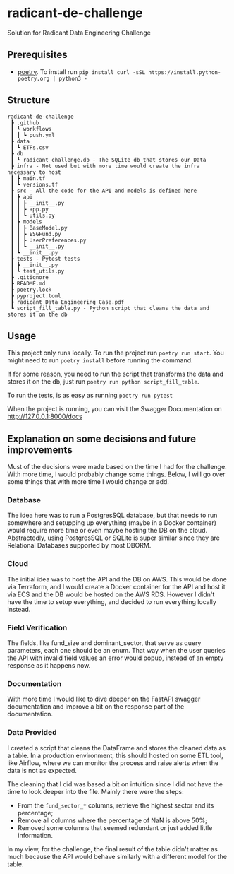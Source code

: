 # radicant-de-challenge
Solution for Radicant Data Engineering Challenge

## Prerequisites
* [poetry](https://python-poetry.org/). To install run `pip install curl -sSL https://install.python-poetry.org | python3 -`

## Structure
```
radicant-de-challenge
 ┣ .github
 ┃ ┗ workflows
 ┃ ┃ ┗ push.yml
 ┣ data
 ┃ ┗ ETFs.csv
 ┣ db
 ┃ ┗ radicant_challenge.db - The SQLite db that stores our Data
 ┣ infra - Not used but with more time would create the infra necessary to host
 ┃ ┣ main.tf
 ┃ ┗ versions.tf
 ┣ src - All the code for the API and models is defined here
 ┃ ┣ api
 ┃ ┃ ┣ __init__.py
 ┃ ┃ ┣ app.py
 ┃ ┃ ┗ utils.py
 ┃ ┣ models
 ┃ ┃ ┣ BaseModel.py
 ┃ ┃ ┣ ESGFund.py
 ┃ ┃ ┣ UserPreferences.py
 ┃ ┃ ┗ __init__.py
 ┃ ┗ __init__.py
 ┣ tests - Pytest tests
 ┃ ┣ __init__.py
 ┃ ┗ test_utils.py
 ┣ .gitignore
 ┣ README.md
 ┣ poetry.lock
 ┣ pyproject.toml
 ┣ radicant Data Engineering Case.pdf
 ┗ script_fill_table.py - Python script that cleans the data and stores it on the db
```
## Usage
This project only runs locally. To run the project run `poetry run start`. You might need to run `poetry install` before running the command.

If for some reason, you need to run the script that transforms the data and stores it on the db, just run `poetry run python script_fill_table`.

To run the tests, is as easy as running `poetry run pytest`

When the project is running, you can visit the Swagger Documentation on http://127.0.0.1:8000/docs

## Explanation on some decisions and future improvements
Must of the decisions were made based on the time I had for the challenge. With more time, I would probably change some things. Below, I will go over some things that with more time I would change or add.

### Database
The idea here was to run a PostgresSQL database, but that needs to run somewhere and setupping up everything (maybe in a Docker container) would require more time or even maybe hosting the DB on the cloud. Abstractedly, using PostgresSQL or SQLite is super similar since they are Relational Databases supported by most DBORM.

### Cloud
The initial idea was to host the API and the DB on AWS. This would be done via Terraform, and I would create a Docker container for the API and host it via ECS and the DB would be hosted on the AWS RDS. However I didn't have the time to setup everything, and decided to run everything locally instead.

### Field Verification
The fields, like fund_size and dominant_sector, that serve as query parameters, each one should be an enum. That way when the user queries the API with invalid field values an error would popup, instead of an empty response as it happens now.

### Documentation
With more time I would like to dive deeper on the FastAPI swagger documentation and improve a bit on the response part of the documentation.

### Data Provided
I created a script that cleans the DataFrame and stores the cleaned data as a table. In a production environment, this should hosted on some ETL tool, like Airflow, where we can monitor the process and raise alerts when the data is not as expected.

The cleaning that I did was based a bit on intuition since I did not have the time to look deeper into the file. Mainly there were the steps:
* From the `fund_sector_*` columns, retrieve the highest sector and its percentage;
* Remove all columns where the percentage of NaN is above 50%;
* Removed some columns that seemed redundant or just added little information.

In my view, for the challenge, the final result of the table didn't matter as much because the API would behave similarly with a different model for the table. 
